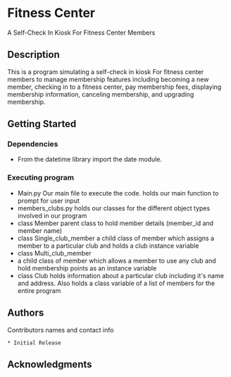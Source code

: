 # Fitness Center

A Self-Check In Kiosk For Fitness Center Members

## Description

This is a program simulating a self-check in kiosk For fitness center members to manage membership features including becoming a new member, checking in to a fitness center, pay membership fees, displaying membership information, canceling membership, and upgrading membership.

## Getting Started

### Dependencies

* From the datetime library import the date module.

### Executing program

* Main.py
  Our main file to execute the code. holds our main function to prompt for user input
* members_clubs.py
  holds our classes for the different object types involved in our program
* class Member
  parent class to hold member details (member_id and member name)
* class Single_club_member
  a child class of member which assigns a member to a particular club and holds a club instance variable
* class Multi_club_member
* a child class of member which allows a member to use any club and hold membership points as an instance variable
* class Club
  holds information about a particular club including it's name and address. Also holds a class variable of a list of members for the entire 
  program

  

## Authors

Contributors names and contact info

    * Initial Release

## Acknowledgments

